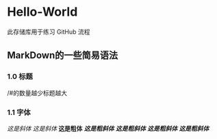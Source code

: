 # Hello-World
此存储库用于练习 GitHub 流程
## MarkDown的一些简易语法
### 1.0 标题
/#的数量越少标题越大
### 1.1 字体
*这是斜体*
_这是斜体_
**这是粗体**
_**这是粗斜体**_
**_这是粗斜体_**
***这是粗斜体***
___这是粗斜体___
